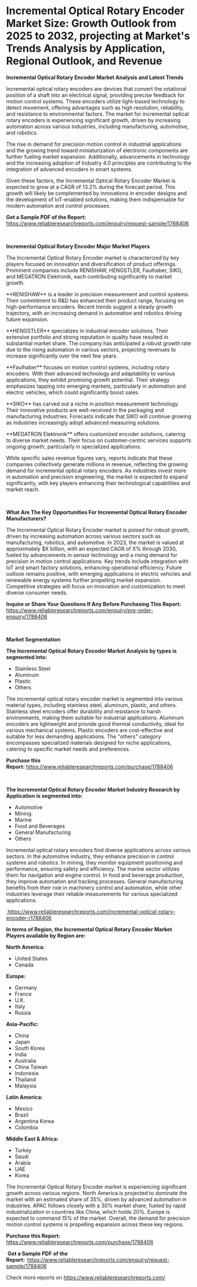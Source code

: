 <p><h1>Incremental Optical Rotary Encoder Market Size: Growth Outlook from 2025 to 2032, projecting at Market's Trends Analysis by Application, Regional Outlook, and Revenue</h1></p><p><strong>Incremental Optical Rotary Encoder Market Analysis and Latest Trends</strong></p>
<p><p>Incremental optical rotary encoders are devices that convert the rotational position of a shaft into an electrical signal, providing precise feedback for motion control systems. These encoders utilize light-based technology to detect movement, offering advantages such as high resolution, reliability, and resistance to environmental factors. The market for incremental optical rotary encoders is experiencing significant growth, driven by increasing automation across various industries, including manufacturing, automotive, and robotics. </p><p>The rise in demand for precision motion control in industrial applications and the growing trend toward miniaturization of electronic components are further fueling market expansion. Additionally, advancements in technology and the increasing adoption of Industry 4.0 principles are contributing to the integration of advanced encoders in smart systems. </p><p>Given these factors, the Incremental Optical Rotary Encoder Market is expected to grow at a CAGR of 13.2% during the forecast period. This growth will likely be complemented by innovations in encoder designs and the development of IoT-enabled solutions, making them indispensable for modern automation and control processes.</p></p>
<p><strong>Get a Sample PDF of the Report:&nbsp;</strong> <a href="https://www.reliableresearchreports.com/enquiry/request-sample/1788406?utm_campaign=2797&utm_medium=2&utm_source=Github&utm_content=ia&utm_term=06042025&utm_id=incremental-optical-rotary-encoder">https://www.reliableresearchreports.com/enquiry/request-sample/1788406</a></p>
<p>&nbsp;</p>
<p><strong>Incremental Optical Rotary Encoder Major Market Players</strong></p>
<p><p>The Incremental Optical Rotary Encoder market is characterized by key players focused on innovation and diversification of product offerings. Prominent companies include RENISHAW, HENGSTLER, Faulhaber, SIKO, and MEGATRON Elektronik, each contributing significantly to market growth.</p><p>**RENISHAW** is a leader in precision measurement and control systems. Their commitment to R&D has enhanced their product range, focusing on high-performance encoders. Recent trends suggest a steady growth trajectory, with an increasing demand in automation and robotics driving future expansion.</p><p>**HENGSTLER** specializes in industrial encoder solutions. Their extensive portfolio and strong reputation in quality have resulted in substantial market share. The company has anticipated a robust growth rate due to the rising automation in various sectors, projecting revenues to increase significantly over the next few years.</p><p>**Faulhaber** focuses on motion control systems, including rotary encoders. With their advanced technology and adaptability to various applications, they exhibit promising growth potential. Their strategy emphasizes tapping into emerging markets, particularly in automation and electric vehicles, which could significantly boost sales.</p><p>**SIKO** has carved out a niche in position measurement technology. Their innovative products are well-received in the packaging and manufacturing industries. Forecasts indicate that SIKO will continue growing as industries increasingly adopt advanced measuring solutions.</p><p>**MEGATRON Elektronik** offers customized encoder solutions, catering to diverse market needs. Their focus on customer-centric services supports ongoing growth, particularly in specialized applications.</p><p>While specific sales revenue figures vary, reports indicate that these companies collectively generate millions in revenue, reflecting the growing demand for incremental optical rotary encoders. As industries invest more in automation and precision engineering, the market is expected to expand significantly, with key players enhancing their technological capabilities and market reach.</p></p>
<p>&nbsp;</p>
<p><strong>What Are The Key Opportunities For Incremental Optical Rotary Encoder Manufacturers?</strong></p>
<p><p>The Incremental Optical Rotary Encoder market is poised for robust growth, driven by increasing automation across various sectors such as manufacturing, robotics, and automotive. In 2023, the market is valued at approximately $X billion, with an expected CAGR of X% through 2030, fueled by advancements in sensor technology and a rising demand for precision in motion control applications. Key trends include integration with IoT and smart factory solutions, enhancing operational efficiency. Future outlook remains positive, with emerging applications in electric vehicles and renewable energy systems further propelling market expansion. Competitive strategies will focus on innovation and customization to meet diverse consumer needs.</p></p>
<p><strong>Inquire or Share Your Questions If Any Before Purchasing This Report:</strong> <a href="https://www.reliableresearchreports.com/enquiry/pre-order-enquiry/1788406?utm_campaign=2797&utm_medium=2&utm_source=Github&utm_content=ia&utm_term=06042025&utm_id=incremental-optical-rotary-encoder">https://www.reliableresearchreports.com/enquiry/pre-order-enquiry/1788406</a></p>
<p>&nbsp;</p>
<p><strong>Market Segmentation</strong></p>
<p><strong>The Incremental Optical Rotary Encoder Market Analysis by types is segmented into:</strong></p>
<p><ul><li>Stainless Steel</li><li>Aluminum</li><li>Plastic</li><li>Others</li></ul></p>
<p><p>The incremental optical rotary encoder market is segmented into various material types, including stainless steel, aluminum, plastic, and others. Stainless steel encoders offer durability and resistance to harsh environments, making them suitable for industrial applications. Aluminum encoders are lightweight and provide good thermal conductivity, ideal for various mechanical systems. Plastic encoders are cost-effective and suitable for less demanding applications. The "others" category encompasses specialized materials designed for niche applications, catering to specific market needs and preferences.</p></p>
<p><strong>Purchase this Report:&nbsp;</strong><a href="https://www.reliableresearchreports.com/purchase/1788406?utm_campaign=2797&utm_medium=2&utm_source=Github&utm_content=ia&utm_term=06042025&utm_id=incremental-optical-rotary-encoder">https://www.reliableresearchreports.com/purchase/1788406</a></p>
<p>&nbsp;</p>
<p><strong>The Incremental Optical Rotary Encoder Market Industry Research by Application is segmented into:</strong></p>
<p><ul><li>Automotive</li><li>Mining</li><li>Marine</li><li>Food and Beverages</li><li>General Manufacturing</li><li>Others</li></ul></p>
<p><p>Incremental optical rotary encoders find diverse applications across various sectors. In the automotive industry, they enhance precision in control systems and robotics. In mining, they monitor equipment positioning and performance, ensuring safety and efficiency. The marine sector utilizes them for navigation and engine control. In food and beverage production, they improve automation and tracking processes. General manufacturing benefits from their role in machinery control and automation, while other industries leverage their reliable measurements for various specialized applications.</p></p>
<p><a href="https://www.reliableresearchreports.com/incremental-optical-rotary-encoder-r1788406?utm_campaign=2797&utm_medium=2&utm_source=Github&utm_content=ia&utm_term=06042025&utm_id=incremental-optical-rotary-encoder">&nbsp;https://www.reliableresearchreports.com/incremental-optical-rotary-encoder-r1788406</a></p>
<p><strong>In terms of Region, the Incremental Optical Rotary Encoder Market Players available by Region are:</strong></p>
<p>
    <p> <strong> North America: </strong>
        <ul>
            <li>United States</li>
            <li>Canada</li>
        </ul>
        </p> 
    <p> <strong> Europe: </strong>
        <ul>
            <li>Germany</li>
            <li>France</li>
            <li>U.K.</li>
            <li>Italy</li>
            <li>Russia</li>
        </ul>
        </p> 
    <p> <strong> Asia-Pacific: </strong>
        <ul>
            <li>China</li>
            <li>Japan</li>
            <li>South Korea</li>
            <li>India</li>
            <li>Australia</li>
            <li>China Taiwan</li>
            <li>Indonesia</li>
            <li>Thailand</li>
            <li>Malaysia</li>
        </ul>
        </p> 
    <p> <strong> Latin America: </strong>
        <ul>
            <li>Mexico</li>
            <li>Brazil</li>
            <li>Argentina Korea</li>
            <li>Colombia</li>
        </ul>
        </p> 
    <p> <strong> Middle East & Africa: </strong>
        <ul>
            <li>Turkey</li>
            <li>Saudi</li>
            <li>Arabia</li>
            <li>UAE</li>
            <li>Korea</li>
        </ul>
    </p>
    </p>
<p><p>The Incremental Optical Rotary Encoder market is experiencing significant growth across various regions. North America is projected to dominate the market with an estimated share of 35%, driven by advanced automation in industries. APAC follows closely with a 30% market share, fueled by rapid industrialization in countries like China, which holds 20%. Europe is expected to command 15% of the market. Overall, the demand for precision motion control systems is propelling expansion across these key regions.</p></p>
<p><strong>Purchase this Report: </strong><a href="https://www.reliableresearchreports.com/purchase/1788406?utm_campaign=2797&utm_medium=2&utm_source=Github&utm_content=ia&utm_term=06042025&utm_id=incremental-optical-rotary-encoder">https://www.reliableresearchreports.com/purchase/1788406</a></p>
<p>&nbsp;<strong>Get a Sample PDF of the Report:&nbsp;&nbsp;</strong><a href="https://www.reliableresearchreports.com/enquiry/request-sample/1788406?utm_campaign=2797&utm_medium=2&utm_source=Github&utm_content=ia&utm_term=06042025&utm_id=incremental-optical-rotary-encoder">https://www.reliableresearchreports.com/enquiry/request-sample/1788406</a></p>
<p><strong></strong></p>
<p>Check more reports on <a href="https://www.reliableresearchreports.com/?utm_campaign=2797&utm_medium=2&utm_source=Github&utm_content=ia&utm_term=06042025&utm_id=incremental-optical-rotary-encoder">https://www.reliableresearchreports.com/</a></p>